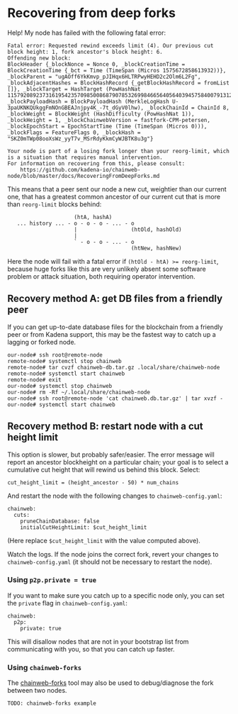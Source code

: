 # Recovering from deep forks

Help! My node has failed with the following fatal error:

```
Fatal error: Requested rewind exceeds limit (4). Our previous cut block height: 1, fork ancestor's block height: 6.
Offending new block:
BlockHeader {_blockNonce = Nonce 0, _blockCreationTime = BlockCreationTime {_bct = Time (TimeSpan (Micros 1575672858613932))}, _blockParent = "ugAOff6YkKmvp_pJIHqx6HLTRPwyHEHD2c2Olm6L2Fg", _blockAdjacentHashes = BlockHashRecord {_getBlockHashRecord = fromList []}, _blockTarget = HashTarget (PowHashNat 115792089237316195423570985008687907853269984665640564039457584007913129639935), _blockPayloadHash = BlockPayloadHash (MerkleLogHash U-3paUKNKQUkggFmNOnGBEAJnjpy4K_-7t_dGyV0lhw), _blockChainId = ChainId 8, _blockWeight = BlockWeight (HashDifficulty (PowHashNat 1)), _blockHeight = 1, _blockChainwebVersion = fastfork-CPM-petersen, _blockEpochStart = EpochStartTime (Time (TimeSpan (Micros 0))), _blockFlags = FeatureFlags 0, _blockHash = "SKZ0mTWp08ooXsWz_yyT7v_MSrRdyKkmCyWJBTK8u3g"}

Your node is part of a losing fork longer than your reorg-limit, which
is a situation that requires manual intervention.
For information on recovering from this, please consult:
    https://github.com/kadena-io/chainweb-node/blob/master/docs/RecoveringFromDeepForks.md
```

This means that a peer sent our node a new cut, weightier than our current one,
that has a greatest common ancestor of our current cut that is more than
`reorg-limit` blocks behind:


```
                     (htA, hashA)
   ... history ... - o - o - o - ... - o
                     |                 (htOld, hashOld)
                     |
                     ` - o - o - ... - o
                                       (htNew, hashNew)
```

Here the node will fail with a fatal error if `(htOld - htA) >= reorg-limit`,
because huge forks like this are very unlikely absent some software problem or
attack situation, both requiring operator intervention.

## Recovery method A: get DB files from a friendly peer

If you can get up-to-date database files for the blockchain from a friendly
peer or from Kadena support, this may be the fastest way to catch up a lagging
or forked node.

```
our-node# ssh root@remote-node
remote-node# systemctl stop chainweb
remote-node# tar cvzf chainweb-db.tar.gz .local/share/chainweb-node
remote-node# systemctl start chainweb
remote-node# exit
our-node# systemctl stop chainweb
our-node# rm -Rf ~/.local/share/chainweb-node
our-node# ssh root@remote-node 'cat chainweb.db.tar.gz' | tar xvzf -
our-node# systemctl start chainweb
```

## Recovery method B: restart node with a cut height limit

This option is slower, but probably safer/easier. The error message will report
an ancestor blockheight on a particular chain; your goal is to select a
cumulative cut height that will rewind us behind this block. Select:

```
cut_height_limit = (height_ancestor - 50) * num_chains
```

And restart the node with the following changes to `chainweb-config.yaml`:

```
chainweb:
  cuts:
    pruneChainDatabase: false
    initialCutHeightLimit: $cut_height_limit
```

(Here replace `$cut_height_limit` with the value computed above).

Watch the logs. If the node joins the correct fork, revert your changes to
`chainweb-config.yaml` (it should not be necessary to restart the node).


### Using `p2p.private = true`

If you want to make sure you catch up to a specific node only, you can set the
`private` flag in `chainweb-config.yaml`:

```
chainweb:
  p2p:
    private: true
```

This will disallow nodes that are not in your bootstrap list from communicating
with you, so that you can catch up faster.


### Using `chainweb-forks`

The [chainweb-forks](https://github.com/kadena-community/chainweb-forks) tool
may also be used to debug/diagnose the fork between two nodes.

```
TODO: chainweb-forks example
```
